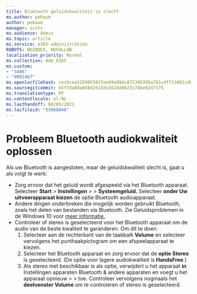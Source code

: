 ```yaml
---
title: Bluetooth geluidskwaliteit is slecht
ms.author: pebaum
author: pebaum
manager: scotv
ms.audience: Admin
ms.topic: article
ms.service: o365-administration
ROBOTS: NOINDEX, NOFOLLOW
localization_priority: Normal
ms.collection: Adm_O365
ms.custom:
- "3486"
- "9001467"
ms.openlocfilehash: cecbcea515905502fee69e89dc872399349a781cdff13d01c4b323617c5cba4d
ms.sourcegitcommit: b5f7da89a650d2915dc652449623c78be6247175
ms.translationtype: MT
ms.contentlocale: nl-NL
ms.lasthandoff: 08/05/2021
ms.locfileid: "53968840"
---
```

# <a name="fix-bluetooth-audio-quality-issue"></a>Probleem Bluetooth audiokwaliteit oplossen

Als uw Bluetooth is aangesloten, maar de geluidskwaliteit slecht is, gaat u als volgt te werk:

- Zorg ervoor dat het geluid wordt afgespeeld via het Bluetooth apparaat. Selecteer **Start**  >  **Instellingen**  >    >  **Systeemgeluid.** Selecteer **onder Uw uitvoerapparaat kiezen** de optie Bluetooth audioapparaat.
- Andere dingen onderbreken die mogelijk worden gebruikt Bluetooth, zoals het delen van bestanden via Bluetooth. Zie Geluidsproblemen in de Windows 10 voor [meer informatie.](https://support.microsoft.com/help/4520288/windows-10-fix-sound-problems)
- Controleer of stereo is geselecteerd voor het Bluetooth apparaat om de audio van de beste kwaliteit te garanderen. Om dit te doen: 
    1. Selecteer aan de rechterkant van de taakbalk **Volume** en selecteer vervolgens het punthaakpictogram om een afspeelapparaat te kiezen.
    2. Selecteer het Bluetooth apparaat en zorg ervoor dat de **optie Stereo** is geselecteerd. (De optie voor lagere audiokwaliteit is **HandsFree**.)
    3. Als stereo niet beschikbaar is als optie, verwijdert u het apparaat **in** Instellingen apparaten Bluetooth & andere apparaten en voegt u het apparaat opnieuw  >    >  toe. Controleer vervolgens nogmaals het **deelvenster Volume** om te controleren of stereo is geselecteerd.

